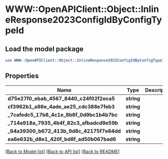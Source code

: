 # WWW::OpenAPIClient::Object::InlineResponse2023ConfigIdByConfigTypeId

## Load the model package
```perl
use WWW::OpenAPIClient::Object::InlineResponse2023ConfigIdByConfigTypeId;
```

## Properties
Name | Type | Description | Notes
------------ | ------------- | ------------- | -------------
**d75e27f0_ebab_4567_8440_c24f02f2eca5** | **string** |  | [optional] 
**cf3962b1_a98e_4ade_ae25_cdc388e7feb3** | **string** |  | 
**_7cafedc5_17b8_4c1e_8b6f_0d9bc1b4b7bc** | **string** |  | [optional] 
**_714a918a_7935_4b4f_82c3_afbadcd9e59b** | **string** |  | [optional] 
**_64a39300_b672_413b_9d8c_42175f7e84dd** | **string** |  | 
**ea6e632b_d8e1_420f_bd8f_ad50b067bad6** | **string** |  | [optional] 

[[Back to Model list]](../README.md#documentation-for-models) [[Back to API list]](../README.md#documentation-for-api-endpoints) [[Back to README]](../README.md)


